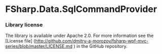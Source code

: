 FSharp.Data.SqlCommandProvider
==============================

### Library license

The library is available under Apache 2.0. For more information see the [License file] 
(http://github.com/dmitry-a-morozov/fsharp-wpf-mvc-series/blob/master/LICENSE.md
) in the GitHub repository.
